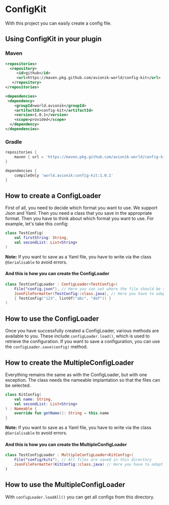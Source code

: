 # ConfigKit
With this project you can easily create a config file.

## Using ConfigKit in your plugin

### Maven
```xml
<repositories>
  <repository>
     <id>github</id>
     <url>https://maven.pkg.github.com/avionik-world/config-kit</url>
   </repository>
</repositories>
```

```xml
<dependencies>
 <dependency>
    <groupId>world.avionik</groupId>
    <artifactId>config-kit</artifactId>
    <version>1.0.1</version>
    <scope>provided</scope>
  </dependency>
</dependencies>
```

### Gradle
```groovy
repositories {
    maven { url = 'https://maven.pkg.github.com/avionik-world/config-kit' }
}
```

```groovy
dependencies {
    compileOnly 'world.avionik:config-kit:1.0.1'
}
```

## How to create a ConfigLoader
First of all, you need to decide which format you want to use. We support Json and Yaml. Then you need a class that you save in the appropriate format. Then you have to think about which format you want to use. For example, let's take this config:
```kotlin
class TestConfig(
    val firstString: String,
    val secondList: List<String>
)
```
**Note:** If you want to save as a Yaml file, you have to write via the class `@Serialisable` to avoid errors.

#### And this is how you can create the ConfigLoader
```kotlin
class TestConfigLoader : ConfigLoader<TestConfig>(
    File("config.json"), // Here you can set where the file should be saved
    JsonFileFormatter(TestConfig::class.java), // Here you have to adapt your format. There are JsonFileFormatter and YamlFileFormatter
    { TestConfig("123", listOf("abc", "def")) }
)
```

## How to use the ConfigLoader
Once you have successfully created a ConfigLoader, various methods are available to you. These include `configLoader.load()`, which is used to retrieve the configuration. 
If you want to save a configuration, you can use the `configLoader.save(config)` method.

## How to create the MultipleConfigLoader
Everything remains the same as with the ConfigLoader, but with one exception. The class needs the nameable implantation so that the files can be selected.
```kotlin
class KitConfig(
    val name: String,
    val secondList: List<String>
) : Nameable {
    override fun getName(): String = this.name
}
```
**Note:** If you want to save as a Yaml file, you have to write via the class `@Serialisable` to avoid errors.

#### And this is how you can create the MultipleConfigLoader
```kotlin
class TestConfigLoader : MultipleConfigLoader<KitConfig>(
    File("config/kits"), // All files are saved in this directory
    JsonFileFormatter(KitConfig::class.java) // Here you have to adapt your format. There are JsonFileFormatter and YamlFileFormatter
)
```

## How to use the MultipleConfigLoader
With `configLoader.loadAll()` you can get all configs from this directory.